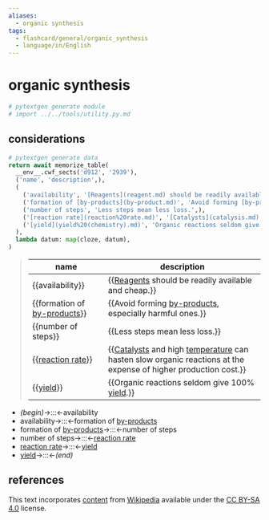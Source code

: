 ```yaml
---
aliases:
  - organic synthesis
tags:
  - flashcard/general/organic_synthesis
  - language/in/English
---
```


# organic synthesis

```Python
# pytextgen generate module
# import ../../tools/utility.py.md
```

## considerations

```Python
# pytextgen generate data
return await memorize_table(
  __env__.cwf_sects('d912', '2939'),
  ('name', 'description',),
  (
    ('availability', '[Reagents](reagent.md) should be readily available and cheap.',),
    ('formation of [by-products](by-product.md)', 'Avoid forming [by-products](by-product.md), especially harmful ones.',),
    ('number of steps', 'Less steps mean less loss.',),
    ('[reaction rate](reaction%20rate.md)', '[Catalysts](catalysis.md) and high [temperature](temperature.md) can hasten slow organic reactions at the expense of higher production cost.',),
    ('[yield](yield%20(chemistry).md)', 'Organic reactions seldom give 100% [yield](yield%20(chemistry).md).',),
  ),
  lambda datum: map(cloze, datum),
)
```

<!--pytextgen generate section="d912"--><!-- The following content is generated at 2023-04-07T09:29:00.994807+08:00. Any edits will be overridden! -->

> | name | description |
> |-|-|
> | {{availability}} | {{[Reagents](reagent.md) should be readily available and cheap.}} |
> | {{formation of [by-products](by-product.md)}} | {{Avoid forming [by-products](by-product.md), especially harmful ones.}} |
> | {{number of steps}} | {{Less steps mean less loss.}} |
> | {{[reaction rate](reaction%20rate.md)}} | {{[Catalysts](catalysis.md) and high [temperature](temperature.md) can hasten slow organic reactions at the expense of higher production cost.}} |
> | {{[yield](yield%20(chemistry).md)}} | {{Organic reactions seldom give 100% [yield](yield%20(chemistry).md).}} | <!--SR:!2027-04-12,1137,350!2026-08-14,879,332!2028-11-07,1591,352!2025-04-08,543,312!2028-11-02,1587,352!2026-06-16,875,332!2027-03-11,1032,332!2024-10-30,383,292!2027-04-24,1148,352!2027-03-27,989,292-->

<!--/pytextgen-->

<!--pytextgen generate section="2939"--><!-- The following content is generated at 2024-01-04T20:17:52.393394+08:00. Any edits will be overridden! -->

- _(begin)_→:::←availability <!--SR:!2026-06-04,867,332!2027-04-29,1152,352-->
- availability→:::←formation of [by-products](by-product.md) <!--SR:!2024-07-31,133,312!2027-02-27,1022,332-->
- formation of [by-products](by-product.md)→:::←number of steps <!--SR:!2025-06-04,335,292!2024-12-22,173,312-->
- number of steps→:::←[reaction rate](reaction%20rate.md) <!--SR:!2024-10-18,157,312!2025-01-30,440,292-->
- [reaction rate](reaction%20rate.md)→:::←[yield](yield%20(chemistry).md) <!--SR:!2024-12-15,417,292!2024-08-15,119,252-->
- [yield](yield%20(chemistry).md)→:::←_(end)_ <!--SR:!2026-08-17,881,332!2027-06-24,1198,352-->

<!--/pytextgen-->

## references

This text incorporates [content](https://en.wikipedia.org/wiki/organic_synthesis) from [Wikipedia](Wikipedia.md) available under the [CC BY-SA 4.0](https://creativecommons.org/licenses/by-sa/4.0/) license.
